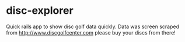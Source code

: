 disc-explorer
=============

Quick rails app to show disc golf data quickly. Data was screen scraped from http://www.discgolfcenter.com please buy your discs from there!
